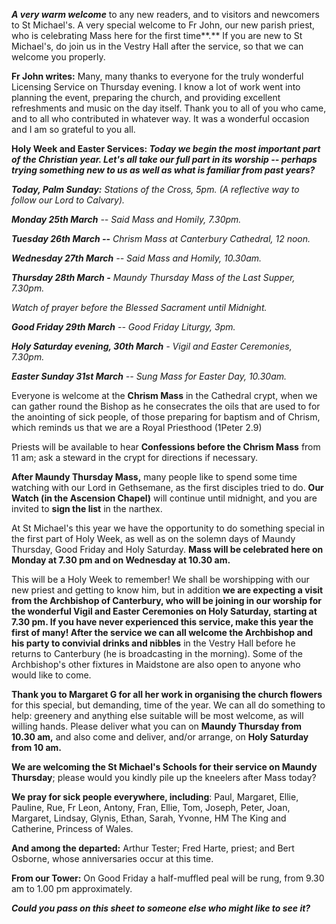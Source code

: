 
***A very warm welcome*** to any new readers, and to visitors and
newcomers to St Michael\'s. A very special welcome to Fr John, our new
parish priest, who is celebrating Mass here for the first time**.** If
you are new to St Michael\'s, do join us in the Vestry Hall after the
service, so that we can welcome you properly.

**Fr John writes:** Many, many thanks to everyone for the truly
wonderful Licensing Service on Thursday evening.  I know a lot of work
went into planning the event, preparing the church, and providing
excellent refreshments and music on the day itself.  Thank you to all of
you who came, and to all who contributed in whatever way. It was a
wonderful occasion and I am so grateful to you all.

**Holy Week and Easter Services: *Today we begin the most important part
of the Christian year. Let\'s all take our full part in its worship --
perhaps trying something new to us as well as what is familiar from past
years?***

***Today, Palm Sunday:** Stations of the Cross, 5pm. (A reflective way
to follow our Lord to Calvary).*

***Monday 25th March** -- Said Mass and Homily, 7.30pm.*

***Tuesday 26th March --** Chrism Mass at Canterbury Cathedral, 12
noon.*

***Wednesday 27th March** -- Said Mass and Homily, 10.30am.*

***Thursday 28th March -** Maundy Thursday Mass of the Last Supper,
7.30pm.*

*Watch of prayer before the Blessed Sacrament until Midnight.*

***Good Friday 29th March** -- Good Friday Liturgy, 3pm.*

***Holy Saturday evening, 30th March** - Vigil and Easter Ceremonies,
7.30pm.*

***Easter Sunday 31st March** -- Sung Mass for Easter Day, 10.30am.*

Everyone is welcome at the **Chrism Mass** in the Cathedral crypt, when
we can gather round the Bishop as he consecrates the oils that are used
to for the anointing of sick people, of those preparing for baptism and
of Chrism, which reminds us that we are a Royal Priesthood (1Peter 2.9)

Priests will be available to hear **Confessions before the Chrism Mass**
from 11 am; ask a steward in the crypt for directions if necessary.

**After Maundy Thursday Mass,** many people like to spend some time
watching with our Lord in Gethsemane, as the first disciples tried to
do. **Our Watch (in the Ascension Chapel)** will continue until
midnight, and you are invited to **sign the list** in the narthex.

At St Michael\'s this year we have the opportunity to do something
special in the first part of Holy Week, as well as on the solemn days of
Maundy Thursday, Good Friday and Holy Saturday. **Mass will be
celebrated here on Monday at 7.30 pm and on Wednesday at 10.30 am.**

This will be a Holy Week to remember! We shall be worshipping with our
new priest and getting to know him, but in addition **we are expecting a
visit from the Archbishop of Canterbury, who will be joining in our
worship for the wonderful Vigil and Easter Ceremonies on Holy Saturday,
starting at 7.30 pm. If you have never experienced this service, make
this year the first of many! After the service we can all welcome the
Archbishop and his party to convivial drinks and nibbles** in the Vestry
Hall before he returns to Canterbury (he is broadcasting in the
morning). Some of the Archbishop\'s other fixtures in Maidstone are also
open to anyone who would like to come.

**Thank you to Margaret G for all her work in organising the church
flowers** for this special, but demanding, time of the year. We can all
do something to help: greenery and anything else suitable will be most
welcome, as will willing hands. Please deliver what you can on **Maundy
Thursday from 10.30 am,** and also come and deliver, and/or arrange, on
**Holy Saturday from 10 am.**

**We are welcoming the St Michael\'s Schools for their service on Maundy
Thursday**; please would you kindly pile up the kneelers after Mass
today?

**We pray for sick people everywhere, including**: Paul, Margaret,
Ellie, Pauline, Rue, Fr Leon, Antony, Fran, Ellie, Tom, Joseph, Peter,
Joan, Margaret, Lindsay, Glynis, Ethan, Sarah, Yvonne, HM The King and
Catherine, Princess of Wales.

**And among the departed:** Arthur Tester; Fred Harte, priest; and Bert
Osborne, whose anniversaries occur at this time.

**From our Tower:** On Good Friday a half-muffled peal will be rung,
from 9.30 am to 1.00 pm approximately.

***Could you pass on this sheet to someone else who might like to see
it?***
